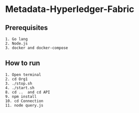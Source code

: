 # Metadata-Hyperledger-Fabric

## Prerequisites

```
1. Go lang
2. Node.js
3. docker and docker-compose
```

## How to run

```
1. Open terminal
2. cd Org1
3. ./stop.sh
4. ./start.sh
8. cd ..  and cd API
9. npm install
10. cd Connection
11. node query.js
```